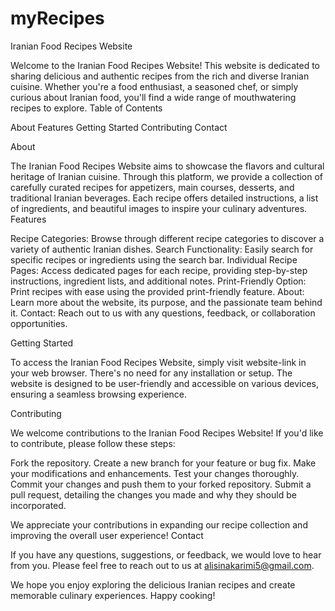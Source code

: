 # myRecipes
Iranian Food Recipes Website

Welcome to the Iranian Food Recipes Website! This website is dedicated to sharing delicious and authentic recipes from the rich and diverse Iranian cuisine. Whether you're a food enthusiast, a seasoned chef, or simply curious about Iranian food, you'll find a wide range of mouthwatering recipes to explore.
Table of Contents

 About
 Features
 Getting Started
 Contributing
 Contact

About

The Iranian Food Recipes Website aims to showcase the flavors and cultural heritage of Iranian cuisine. Through this platform, we provide a collection of carefully curated recipes for appetizers, main courses, desserts, and traditional Iranian beverages. Each recipe offers detailed instructions, a list of ingredients, and beautiful images to inspire your culinary adventures.
Features

 Recipe Categories: Browse through different recipe categories to discover a variety of authentic Iranian dishes.
 Search Functionality: Easily search for specific recipes or ingredients using the search bar.
 Individual Recipe Pages: Access dedicated pages for each recipe, providing step-by-step instructions, ingredient lists, and additional notes.
    Print-Friendly Option: Print recipes with ease using the provided print-friendly feature.
 About: Learn more about the website, its purpose, and the passionate team behind it.
 Contact: Reach out to us with any questions, feedback, or collaboration opportunities.

Getting Started

To access the Iranian Food Recipes Website, simply visit website-link in your web browser. There's no need for any installation or setup. The website is designed to be user-friendly and accessible on various devices, ensuring a seamless browsing experience.

Contributing

We welcome contributions to the Iranian Food Recipes Website! If you'd like to contribute, please follow these steps:

Fork the repository.
Create a new branch for your feature or bug fix.
Make your modifications and enhancements.
Test your changes thoroughly.
Commit your changes and push them to your forked repository.
Submit a pull request, detailing the changes you made and why they should be incorporated.

We appreciate your contributions in expanding our recipe collection and improving the overall user experience!
Contact

If you have any questions, suggestions, or feedback, we would love to hear from you. Please feel free to reach out to us at alisinakarimi5@gmail.com.

We hope you enjoy exploring the delicious Iranian recipes and create memorable culinary experiences. Happy cooking!
